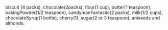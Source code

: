 biscuit (4 packs),
chocolate(2packs),
flour(1 cup),
butter(1 teaspoon),
bakingPowder(1/2 teaspoon),
candymanFantastic(2 packs),
milk(1/2 cups),
chocolateSyrup(1 bottle),
cherry(1),
sugar(2 or 3 teaspoon),
aniseeds and almonds.
